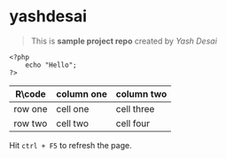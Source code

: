 # yashdesai

> This is **sample project repo** created by _Yash Desai_


```
<?php
    echo "Hello";
?>
```
R\code |column one|column two
-------|----------|-----------
row one|cell one  |cell three  
row two|cell two  |cell four

Hit `ctrl + F5` to refresh the page.
